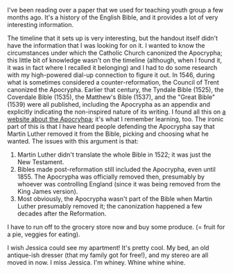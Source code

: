 I've been reading over a paper that we used for teaching youth group a few months ago.  It's a history of the English Bible, and it provides a lot of very interesting information.

The timeline that it sets up is very interesting, but the handout itself didn't have the information that I was looking for on it.  I wanted to know the circumstances under which the Catholic Church canonized the Apocrypha; this little bit of knowledge wasn't on the timeline (although, when I found it, it was in fact where I recalled it belonging) and I had to do some research with my high-powered dial-up connection to figure it out.  In 1546, during what is sometimes considered a counter-reformation, the Council of Trent canonized the Apocrypha.  Earlier that century, the Tyndale Bible (1525), the Coverdale Bible (1535), the Matthew's Bible (1537), and the "Great Bible" (1539) were all published, including the Apocrypha as an appendix and explicitly indicating the non-inspired nature of its writing.  I found all this on <a href="http://watch.pair.com/apocrypha.html">a website about the Apocryhpa</a>; it's what I remember learning, too.  The ironic part of this is that I have heard people defending the Apocrypha say that Martin Luther removed it from the Bible, picking and choosing what he wanted.  The issues with this argument is that:
1) Martin Luther didn't translate the whole Bible in 1522; it was just the New Testament.
2) Bibles made post-reformation still included the Apocrypha, even until 1855.  The Apocrypha was officially removed then, presumably by whoever was controlling England (since it was being removed from the King James version).
3) Most obviously, the Apocrypha wasn't part of the Bible when Martin Luther presumably removed it; the canonization happened a few decades after the Reformation.

I have to run off to the grocery store now and buy some produce.  (= fruit for a pie, veggies for eating).

I wish Jessica could see my apartment!  It's pretty cool.  My bed, an old antique-ish dresser (that my family got for free!), and my stereo are all moved in now.  I miss Jessica.  I'm whiney.  Whine whine whine.